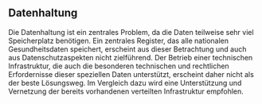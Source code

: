 ## Datenhaltung
Die Datenhaltung ist ein zentrales Problem, da die Daten teilweise sehr viel Speicherplatz benötigen. Ein zentrales Register, das alle nationalen Gesundheitsdaten speichert, erscheint aus dieser Betrachtung und auch aus Datenschutzaspekten nicht zielführend. Der Betrieb einer technischen Infrastruktur, die auch die besonderen technischen und rechtlichen Erfordernisse dieser speziellen Daten unterstützt, erscheint daher nicht als der beste Lösungsweg. Im Vergleich dazu wird eine Unterstützung und Vernetzung der bereits vorhandenen verteilten Infrastruktur empfohlen.
